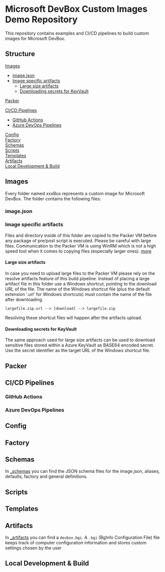 # Microsoft DevBox Custom Images Demo Repository

This repository contains examples and CI/CD pipelines to build custom images for Microsoft DevBox.

## Structure

[Images](#images)
- [image.json](#imagejson)
- [Image specific artifacts](#image-specific-artifacts)
  - [Large size artifacts](#large-size-artifacts)
  - [Downloading secrets for KeyVault](#downloading-secrets-for-keyvault)

[Packer](#packer)

[CI/CD Pipelines](#cicd-pipelines)
- [GitHub Actions](#github-actions)
- [Azure DevOps Pipelines](#azure-devops-pipelines)

[Config](#config)  
[Factory](#factory)  
[Schemas](#schemas)  
[Scripts](#scripts)  
[Templates](#templates)  
[Artifacts](#artifacts)  
[Local Development & Build](#local-development--build)


## Images

Every folder named xxxBox represents a custom image for Microsoft DevBox. The folder contains the following files:

### image.json






### Image specific artifacts

Files and directory inside of this folder are copied to the Packer VM before any package of pre/post script is executed.
Please be careful with large files. Communication to the Packer VM is using WinRM which is not a high speed tool when it comes to copying files (especially larger ones). [more](https://developer.hashicorp.com/packer/docs/provisioners/file#slowness-when-transferring-large-files-over-winrm)

#### Large size artifacts

In case you need to upload large files to the Packer VM please rely on the resolve artifacts feature of this build pipeline. Instead of placing a large artifact file in this folder use a Windows shortcut, pointing to the download URL of the file. The name of the Windows shortcut file (plus the default extension '.url' for Windows shortcuts) must contain the name of the file after downloading.

```
largefile.zip.url --> [download] --> largefile.zip
```

Resolving these shortcut files will happen after the artifacts upload.

#### Downloading secrets for KeyVault

The same approach used for large size artifacts can be used to download sensitive files stored within a Azure KeyVault as BASE64 encoded secret. Use the secret identifier as the target URL of the Windows shortcut file.

## Packer

## CI/CD Pipelines
### GitHub Actions
### Azure DevOps Pipelines

## Config

## Factory

## Schemas
In [_schemas](./_schemas/) you can find the JSON schema files for the image.json, aliases, defaults, factory and general definitions.

## Scripts

## Templates

## Artifacts
In [_artifacts](./_artifacts/) you can find a `devbox.bgi`. A `.bgi` (BgInfo Configuration File) file keeps track of computer configuration information and stores custom settings chosen by the user

## Local Development & Build



